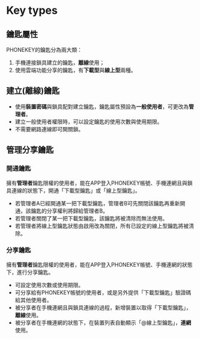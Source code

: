 # Key    types

## 鑰匙屬性

PHONEKEY的鑰匙分為兩大類：

1. 手機連接鎖具建立的鑰匙，**離線**使用；
2. 使用雲端功能分享的鑰匙，有**下載型**與**線上型**兩種。

## 建立\(離線\)鑰匙

* 使用**裝置密碼**與鎖具配對建立鑰匙，鑰匙屬性預設為**一般使用者**，可更改為**管理者**。
* 建立一般使用者權限時，可以設定鑰匙的使用次數與使用期限。
* 不需要網路連線即可開關鎖。

## 管理分享鑰匙

### 開通鑰匙

擁有**管理者**鑰匙限權的使用者，能在APP登入PHONEKEY帳號、手機連網且與鎖具連線的狀態下，開通「下載型鑰匙」或「線上型鑰匙」。

* 若管理者A已經開通某一把下載型鑰匙，管理者B可先關閉該鑰匙再重新開通，該鑰匙的分享權利將歸給管理者B。
* 若管理者關閉了某一把下載型鑰匙，該鑰匙將被清除而無法使用。
* 若管理者將線上型鑰匙狀態由啟用改為關閉，所有已設定的線上型鑰匙將被清除。

### 分享鑰匙

擁有**管理者**鑰匙限權的使用者，能在APP登入PHONEKEY帳號、手機連網的狀態下，進行分享鑰匙。

* 可設定使用次數或使用期限。
* 可分享給有PHONEKEY帳號的使用者，或是另外提供「下載型鑰匙」驗證碼給其他使用者。
* 被分享者在手機連網且與鎖具連線的過程，新增裝置以取得「下載型鑰匙」，**離線**使用。
* 被分享者在手機連網的狀態下，在裝置列表自動顯示「@線上型鑰匙」，**連網**使用。

